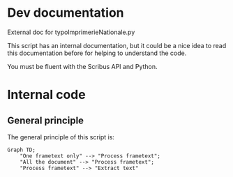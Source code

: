# Dev documentation

External doc for typoImprimerieNationale.py

This script has an internal documentation, but it could be a nice idea to read this documentation before for helping to understand the code.

You must be fluent with the Scribus API and Python.

# Internal code

## General principle

The general principle of this script is:

```mermaid
Graph TD;
	"One frametext only" --> "Process frametext";
	"All the document" --> "Process frametext";
	"Process frametext" --> "Extract text"

```
